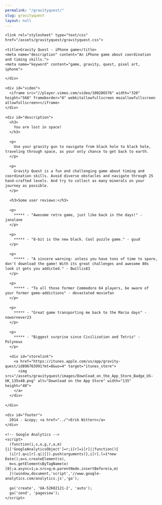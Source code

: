 ```yaml
---
permalink: "/gravityquest/"
slug: gravityquest
layout: null
---
```


<html>
  <head>
    <meta charset="UTF-8" />
    <meta http-equiv="Content-Type" content="text/html">
    <meta name="HandheldFriendly" content="true" />
    <meta name="viewport" content="initial-scale=1 maximum-scale=1 user-scalable=0 minimal-ui" />
    <link rel="icon" type="image/png" href="/assets/gravityquest/images/favicon-32x32.png">

    <link rel="stylesheet" type="text/css" href="/assets/gravityquest/gravityquest.css">

    <title>Gravity Quest - iPhone game</title>
    <meta name="description" content="An iPhone game about coordination and timing skills.">
    <meta name="keyword" content="game, gravity, quest, pixel art, iphone">

  </head>
  <body>
    <div id="title">
      
    </div>

    <div id="video">
      <iframe src="//player.vimeo.com/video/100286576" width="320" height="568" frameborder="0" webkitallowfullscreen mozallowfullscreen allowfullscreen></iframe>
    </div>

    <div id="description">
      <h3>
        You are lost in space! 
      </h3>

      <p>
        Use your gravity gun to navigate from black hole to black hole, traveling through space, as your only chance to get back to earth.
      </p>

      <p>
        Gravity Quest is a fun and challenging game about timing and coordination skills. Avoid diverse obstacles and navigate through 25 hand-crafted levels. And try to collect as many minerals on your journey as possible.
      </p>

      <h3>Some user reviews:</h3>

      <p>
        ***** - "Awesome retro game, just like back in the days!" - janalane
      </p>

      <p>
        ***** - "8-bit is the new black. Cool puzzle game." - guud
      </p>

      <p>
        ***** - "A sincere warning: unless you have tons of time to spare, don't download the game! With its great challenges and awesome 80s look it gets you addicted." - Bwillis83
      </p>

      <p>
        ***** - "To all those former Commodore 64 players, be aware of your former game-addictions" - devastated moviefan
      </p>

      <p>
        ***** - "Great game transporting me back to the Mario days" - nowornever23
      </p>

      <p>
        ***** - "Biggest surprise since Civilization and Tetris" - Polyneux
      </p>

      <div id="storelink">
        <a href="https://itunes.apple.com/us/app/gravity-quest/id896763991?mt=8&uo=4" target="itunes_store">
          <img src="/assets/gravityquest/images/Download_on_the_App_Store_Badge_US-UK_135x40.png" alt="Download on the App Store" width="135" height="40">
        </a>
      </div>
      
    </div>

    <div id="footer">
      2014 - &copy; <a href="../">Erik Wittern</a>
    </div>
    
    <!-- Google Analytics -->
    <script>
      (function(i,s,o,g,r,a,m){i['GoogleAnalyticsObject']=r;i[r]=i[r]||function(){
      (i[r].q=i[r].q||[]).push(arguments)},i[r].l=1*new Date();a=s.createElement(o),
      m=s.getElementsByTagName(o)[0];a.async=1;a.src=g;m.parentNode.insertBefore(a,m)
      })(window,document,'script','//www.google-analytics.com/analytics.js','ga');

      ga('create', 'UA-52602121-2', 'auto');
      ga('send', 'pageview');
    </script>

  </body>
</html>